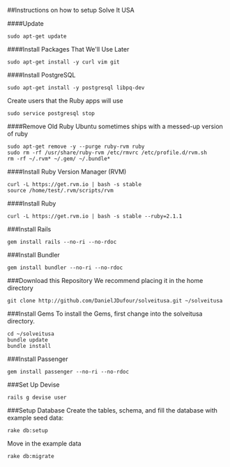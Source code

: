 ##Instructions on how to setup Solve It USA

####Update
```
sudo apt-get update
```


####Install Packages That We'll Use Later
```
sudo apt-get install -y curl vim git
```

####Install PostgreSQL
```
sudo apt-get install -y postgresql libpq-dev
```

Create users that the Ruby apps will use
```
sudo service postgresql stop

```



####Remove Old Ruby
Ubuntu sometimes ships with a messed-up version of ruby
```
sudo apt-get remove -y --purge ruby-rvm ruby
sudo rm -rf /usr/share/ruby-rvm /etc/rmvrc /etc/profile.d/rvm.sh
rm -rf ~/.rvm* ~/.gem/ ~/.bundle*
```

####Install Ruby Version Manager (RVM)
```
curl -L https://get.rvm.io | bash -s stable
source /home/test/.rvm/scripts/rvm
```

####Install Ruby
```
curl -L https://get.rvm.io | bash -s stable --ruby=2.1.1
```

###Install Rails
```
gem install rails --no-ri --no-rdoc
```

###Install Bundler
```
gem install bundler --no-ri --no-rdoc
```

###Download this Repository
We recommend placing it in the home directory
```
git clone http://github.com/DanielJDufour/solveitusa.git ~/solveitusa
```

###Install Gems
To install the Gems, first change into the solveitusa directory. 
```
cd ~/solveitusa
bundle update
bundle install
```

###Install Passenger
```
gem install passenger --no-ri --no-rdoc
```

###Set Up Devise
```
rails g devise user
```

###Setup Database
Create the tables, schema, and fill the database with example seed data:
```
rake db:setup
```
Move in the example data
```
rake db:migrate
```
